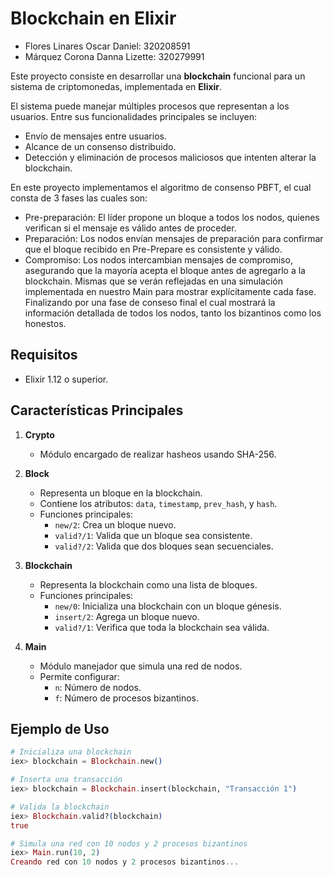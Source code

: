# Blockchain en Elixir
- Flores Linares Oscar Daniel: 320208591 
- Márquez Corona Danna Lizette: 320279991

Este proyecto consiste en desarrollar una **blockchain** funcional para un sistema de criptomonedas, implementada en **Elixir**. 

El sistema puede manejar múltiples procesos que representan a los usuarios. Entre sus funcionalidades principales se incluyen: 
- Envío de mensajes entre usuarios.
- Alcance de un consenso distribuido.
- Detección y eliminación de procesos maliciosos que intenten alterar la blockchain.

En este proyecto implementamos el algoritmo de consenso PBFT, el cual consta de 3 fases las cuales son: 
- Pre-preparación: El líder propone un bloque a todos los nodos, quienes verifican si el mensaje es válido antes de proceder.
- Preparación: Los nodos envían mensajes de preparación para confirmar que el bloque recibido en Pre-Prepare es consistente y válido.
- Compromiso: Los nodos intercambian mensajes de compromiso, asegurando que la mayoría acepta el bloque antes de agregarlo a la blockchain.
Mismas que se verán reflejadas en una simulación implementada en nuestro Main para mostrar explícitamente cada fase. Finalizando por una fase de
conseso final el cual mostrará la información detallada de todos los nodos, tanto los bizantinos como los honestos.

## Requisitos

- Elixir 1.12 o superior.

## Características Principales

1. **Crypto**
   - Módulo encargado de realizar hasheos usando SHA-256.

2. **Block**
   - Representa un bloque en la blockchain.
   - Contiene los atributos: `data`, `timestamp`, `prev_hash`, y `hash`.
   - Funciones principales:
     - `new/2`: Crea un bloque nuevo.
     - `valid?/1`: Valida que un bloque sea consistente.
     - `valid?/2`: Valida que dos bloques sean secuenciales.

3. **Blockchain**
   - Representa la blockchain como una lista de bloques.
   - Funciones principales:
     - `new/0`: Inicializa una blockchain con un bloque génesis.
     - `insert/2`: Agrega un bloque nuevo.
     - `valid?/1`: Verifica que toda la blockchain sea válida.

4. **Main**
   - Módulo manejador que simula una red de nodos.
   - Permite configurar:
     - `n`: Número de nodos.
     - `f`: Número de procesos bizantinos.

## Ejemplo de Uso

```elixir
# Inicializa una blockchain
iex> blockchain = Blockchain.new()

# Inserta una transacción
iex> blockchain = Blockchain.insert(blockchain, "Transacción 1")

# Valida la blockchain
iex> Blockchain.valid?(blockchain)
true

# Simula una red con 10 nodos y 2 procesos bizantinos
iex> Main.run(10, 2)
Creando red con 10 nodos y 2 procesos bizantinos...
